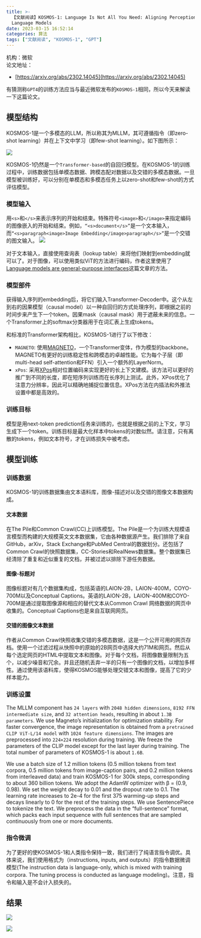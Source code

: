 ```yaml
---
title: >-
  【文献阅读】KOSMOS-1: Language Is Not All You Need: Aligning Perception with
  Language Models
date: 2023-03-15 16:52:14
categories: 算法
tags: ["文献阅读", "KOSMOS-1", "GPT"]
---
```


机构：微软  
论文地址：

* [https://arxiv.org/abs/2302.14045](https://arxiv.org/abs/2302.14045)

<!-- more -->

有猜测称`GPT4`的训练方法应当与最近微软发布的`KOSMOS-1`相同，所以今天来解读一下这篇论文。

## 模型结构

KOSMOS-1是一个多模态的LLM，所以称其为MLLM，其可遵循指令（即zero-shot learning）并在上下文中学习（即few-shot learning）。如下图所示：

![ ](【文献阅读】KOSMOS-1-Language-Is-Not-All-You-Need-Aligning-Perception-with-Language-Models/1.png)

KOSMOS-1仍然是一个`Transformer-based`的自回归模型。在KOSMOS-1的训练过程中，训练数据包括单模态数据、跨模态配对数据以及交错的多模态数据。一旦模型被训练好，可以分别在单模态和多模态任务上以zero-shot和few-shot的方式评估模型。

### 模型输入

用`<s>`和`</s>`来表示序列的开始和结束。特殊符号`<image>`和`</image>`来指定编码的图像嵌入的开始和结束。例如，`“<s>document</s>”`是一个文本输入，而`“<s>paragraph<image>Image Embedding</image>paragraph</s>”`是一个交错的图文输入。
![ ](【文献阅读】KOSMOS-1-Language-Is-Not-All-You-Need-Aligning-Perception-with-Language-Models/2.png)

对于文本输入，直接使用查询表（lookup table）来将他们映射到embedding就可以了。对于图像，可以使用类似ViT的方法进行编码，作者这里使用了[Language models are general-purpose interfaces](https://arxiv.org/abs/2206.06336)这篇文章的方法。

### 模型部件

获得输入序列的embedding后，将它们输入Transformer-Decoder中。这个从左到右的因果模型（causal model）以一种自回归的方式处理序列，即根据之前的时间步来产生下一个token。因果mask（causal mask）用于遮蔽未来的信息。一个Transformer上的softmax分类器用于在词汇表上生成tokens。

和标准的Transformer架构相比，KOSMOS-1进行了以下修改：

* `MAGNETO`: 使用[MAGNETO](https://arxiv.org/abs/2210.06423)，一个Transformer变体，作为模型的backbone。MAGNETO有更好的训练稳定性和跨模态的卓越性能。它为每个子层（即multi-head self-attention和FFN）引入一个额外的LayerNorm。
* `xPos`: 采用[XPos](https://arxiv.org/abs/2212.10554)相对位置编码来实现更好的长上下文建模。该方法可以更好的推广到不同的长度，即在短序列训练而在长序列上测试。此外，XPos优化了注意力分辨率，因此可以精确地捕捉位置信息。XPos方法在内插法和外推法设置中都是高效的。

### 训练目标

模型是用next-token prediction任务来训练的，也就是根据之前的上下文，学习生成下一个token。训练目标是最大化样本中tokens的对数似然。请注意，只有离散的tokens，例如文本符号，才在训练损失中被考虑。

## 模型训练

### 训练数据

KOSMOS-1的训练数据集由文本语料库，图像-描述对以及交错的图像文本数据构成。

#### 文本数据

在The Pile和Common Crawl(CC)上训练模型。The Pile是一个为训练大规模语言模型而构建的大规模英文文本数据集，它由各种数据源产生。我们排除了来自GitHub，arXiv，Stack Exchange和PubMed Central的数据划分。还包括了Common Crawl的快照数据集，CC-Stories和RealNews数据集。整个数据集已经清除了重复和近似重复的文档，并被过滤以排除下游任务数据。

#### 图像-标题对

图像标题对有几个数据集构成，包括英语的LAION-2B，LAION-400M，COYO-700M以及Conceptual Captions。英语的LAION-2B，LAION-400M和COYO-700M是通过提取图像源和相应的替代文本从Common Crawl 网络数据的网页中收集的。Conceptual Captions也是来自互联网网页。

#### 交错的图像文本数据

作者从Common Crawl快照收集交错的多模态数据，这是一个公开可用的网页存档。使用一个过滤过程从快照中的原始的2B网页中选择大约71M和网页。然后从每个选定网页的HTML中提取文本和图像。对于每个文档，将图像数量限制为五个，以减少噪音和冗余。并且还随机丢弃一半的只有一个图像的文档，以增加多样性。通过使用该语料库，使得KOSMOS能够处理交错文本和图像，提高了它的少样本能力。

### 训练设置

The MLLM component has `24 layers` with `2048 hidden dimensions`, `8192 FFN intermediate size`, and `32 attention heads`, resulting in about `1.3B parameters`. We use Magneto’s initialization for optimization stability. For faster convergence, the image representation is obtained from a `pretrained CLIP ViT-L/14 model` with `1024 feature dimensions`. The images are preprocessed into `224×224` resolution during training. We freeze the parameters of the CLIP model except for the last layer
during training. The total number of parameters of KOSMOS-1 is about `1.6B`.

We use a batch size of 1.2 million tokens (0.5 million tokens from text corpora, 0.5 million tokens from image-caption pairs, and 0.2 million tokens from interleaved data) and train KOSMOS-1 for 300k steps, corresponding to about 360 billion tokens. We adopt the AdamW optimizer with β = (0.9, 0.98). We set the weight decay to 0.01 and the dropout rate to 0.1. The learning rate increases to 2e-4 for the first 375 warming-up steps and decays linearly to 0 for the rest of the training steps. We use SentencePiece to tokenize the text. We preprocess the data in the “full-sentence” format, which packs each input sequence with full sentences that are sampled continuously from one or more documents.

### 指令微调

为了更好的使KOSMOS-1和人类指令保持一致，我们进行了纯语言指令调优。具体来说，我们使用格式为（instructions, inputs, and outputs）的指令数据微调模型(The instruction data is language-only, which is mixed with training corpora. The tuning process is conducted as language modeling)。注意，指令和输入是不会计入损失的。

## 结果

![ ](【文献阅读】KOSMOS-1-Language-Is-Not-All-You-Need-Aligning-Perception-with-Language-Models/3.png)

![ ](【文献阅读】KOSMOS-1-Language-Is-Not-All-You-Need-Aligning-Perception-with-Language-Models/4.png)
